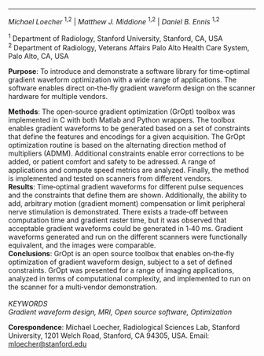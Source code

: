 ***
*Michael Loecher* <sup>1,2</sup> | *Matthew J. Middione* <sup>1,2</sup> | *Daniel B. Ennis* <sup>1,2</sup>



<sup>1</sup> Department of Radiology, Stanford University, Stanford, CA, USA
<br>
<sup>2</sup> Department of Radiology, Veterans Affairs Palo Alto Health Care System, Palo Alto, CA, USA


**Purpose**: To introduce and demonstrate a software library for time‐optimal gradient waveform optimization with a wide range of applications. The software enables direct on‐the‐fly gradient waveform design on the scanner hardware for multiple vendors.
<br />

**Methods**: The open‐source gradient optimization (GrOpt) toolbox was implemented in C with both Matlab and Python wrappers. The toolbox enables gradient waveforms to be generated based on a set of constraints that define the features and encodings for a given acquisition. The GrOpt optimization routine is based on the alternating direction method of multipliers (ADMM). Additional constraints enable error corrections to be added, or patient comfort and safety to be adressed. A range of applications and compute speed metrics are analyzed. Finally, the method is implemented and tested on scanners from different vendors. <br />
**Results**: Time‐optimal gradient waveforms for different pulse sequences and the constraints that define them are shown. Additionally, the ability to add, arbitrary motion (gradient moment) compensation or limit peripheral nerve stimulation is demonstrated. There exists a trade‐off between computation time and gradient raster time, but it was observed that acceptable gradient waveforms could be generated in 1‐40 ms. Gradient waveforms generated and run on the different scanners were functionally equivalent, and the images were comparable. <br />
**Conclusions**: GrOpt is an open source toolbox that enables on‐the‐fly optimization of gradient waveform design, subject to a set of defined constraints. GrOpt was presented for a range of imaging applications, analyzed in terms of computational complexity, and implemented to run on the scanner for a multi‐vendor demonstration.
<br />
<br />
*KEYWORDS* 
<br />
*Gradient waveform design, MRI, Open source software, Optimization*



**Corespondence**: Michael Loecher, Radiological Sciences Lab, Stanford University, 1201 Welch Road, Stanford, CA 94305, USA.
Email: mloecher@stanford.edu